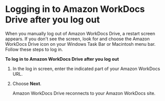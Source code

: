 # Logging in to Amazon WorkDocs Drive after you log out<a name="log-in"></a>

When you manually log out of Amazon WorkDocs Drive, a restart screen appears\. If you don't see the screen, look for and choose the Amazon WorkDocs Drive icon on your Windows Task Bar or Macintosh menu bar\. Follow these steps to log in\.

**To log in to Amazon WorkDocs Drive after you log out**

1. In the log in screen, enter the indicated part of your Amazon WorkDocs URL\.

1. Choose **Next**\.

   Amazon WorkDocs Drive reconnects to your Amazon WorkDocs site\.